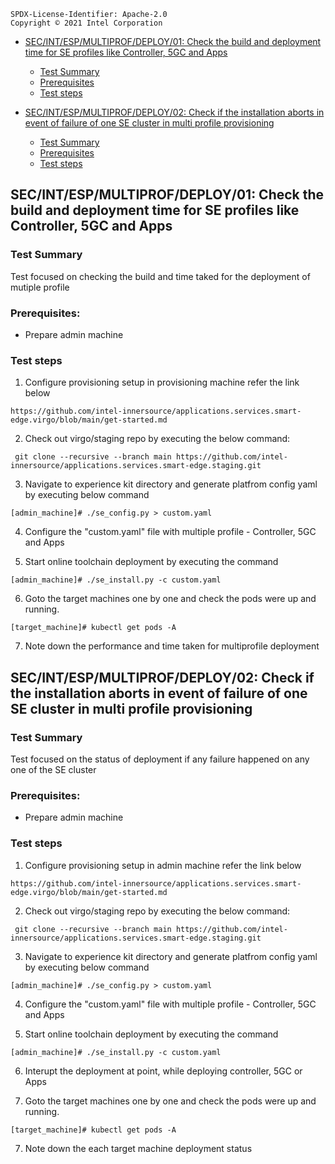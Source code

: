 ```text
SPDX-License-Identifier: Apache-2.0
Copyright © 2021 Intel Corporation
```
- [SEC/INT/ESP/MULTIPROF/DEPLOY/01: Check the build and deployment time for SE profiles like Controller, 5GC and Apps](#secintespmultiprofdeploy01-Check-the-build-and-deployment-time-for-SE-profiles-like-Controller,-5GC-and-Apps)

   - [Test Summary](#test-summary)
   - [Prerequisites](#prerequisites)
   - [Test steps](#test-steps)

- [SEC/INT/ESP/MULTIPROF/DEPLOY/02: Check if the installation aborts in event of failure of one SE cluster in multi profile provisioning](#secintespmultiprofdeploy02-Check-if-the-installation-aborts-in-event-of-failure-of-one-SE-cluster-in-multi-profile-provisioning)

   - [Test Summary](#test-summary-1)
   - [Prerequisites](#prerequisites-1)
   - [Test steps](#test-steps-1)
 
## SEC/INT/ESP/MULTIPROF/DEPLOY/01: Check the build and deployment time for SE profiles like Controller, 5GC and Apps
  
### Test Summary
 
Test focused on checking the build and time taked for the deployment of mutiple profile

### Prerequisites:

- Prepare admin machine

### Test steps

1. Configure provisioning setup in provisioning machine refer the link below

```shell
https://github.com/intel-innersource/applications.services.smart-edge.virgo/blob/main/get-started.md
```

2. Check out virgo/staging repo by executing the below command:

```shell
 git clone --recursive --branch main https://github.com/intel-innersource/applications.services.smart-edge.staging.git
```
3. Navigate to experience kit directory and generate platfrom config yaml by executing below command

```shell
[admin_machine]# ./se_config.py > custom.yaml
```
4. Configure the "custom.yaml" file with multiple profile - Controller, 5GC and Apps

5. Start online toolchain deployment by executing the command

```shell
[admin_machine]# ./se_install.py -c custom.yaml
```
6. Goto the target machines one by one and check the pods were up and running.

 ```shell
 [target_machine]# kubectl get pods -A
 ```
 
 7. Note down the performance and time taken for multiprofile deployment

## SEC/INT/ESP/MULTIPROF/DEPLOY/02: Check if the installation aborts in event of failure of one SE cluster in multi profile provisioning
  
### Test Summary
 
Test focused on the status of deployment if any failure happened on any one of the SE cluster

### Prerequisites:

- Prepare admin machine

### Test steps

1. Configure provisioning setup in admin machine refer the link below

```shell
https://github.com/intel-innersource/applications.services.smart-edge.virgo/blob/main/get-started.md
```

2. Check out virgo/staging repo by executing the below command:

```shell
 git clone --recursive --branch main https://github.com/intel-innersource/applications.services.smart-edge.staging.git
```
3. Navigate to experience kit directory and generate platfrom config yaml by executing below command

```shell
[admin_machine]# ./se_config.py > custom.yaml
```
4. Configure the "custom.yaml" file with multiple profile - Controller, 5GC and Apps

5. Start online toolchain deployment by executing the command

```shell
[admin_machine]# ./se_install.py -c custom.yaml
```

6. Interupt the deployment at point, while deploying controller, 5GC or Apps

6. Goto the target machines one by one and check the pods were up and running.

 ```shell
 [target_machine]# kubectl get pods -A
 ```
 
 7. Note down the each target machine deployment status
